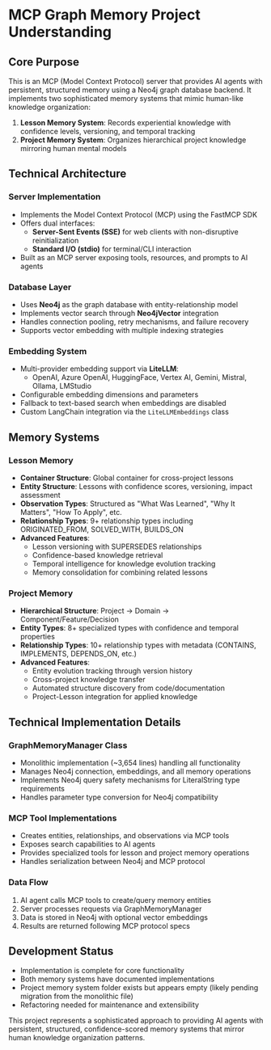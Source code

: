 # MCP Graph Memory Project Understanding

## Core Purpose
This is an MCP (Model Context Protocol) server that provides AI agents with persistent, structured memory using a Neo4j graph database backend. It implements two sophisticated memory systems that mimic human-like knowledge organization:

1. **Lesson Memory System**: Records experiential knowledge with confidence levels, versioning, and temporal tracking
2. **Project Memory System**: Organizes hierarchical project knowledge mirroring human mental models

## Technical Architecture

### Server Implementation
- Implements the Model Context Protocol (MCP) using the FastMCP SDK
- Offers dual interfaces:
  - **Server-Sent Events (SSE)** for web clients with non-disruptive reinitialization
  - **Standard I/O (stdio)** for terminal/CLI interaction
- Built as an MCP server exposing tools, resources, and prompts to AI agents

### Database Layer
- Uses **Neo4j** as the graph database with entity-relationship model
- Implements vector search through **Neo4jVector** integration
- Handles connection pooling, retry mechanisms, and failure recovery
- Supports vector embedding with multiple indexing strategies

### Embedding System
- Multi-provider embedding support via **LiteLLM**:
  - OpenAI, Azure OpenAI, HuggingFace, Vertex AI, Gemini, Mistral, Ollama, LMStudio
- Configurable embedding dimensions and parameters
- Fallback to text-based search when embeddings are disabled
- Custom LangChain integration via the `LiteLLMEmbeddings` class

## Memory Systems

### Lesson Memory
- **Container Structure**: Global container for cross-project lessons
- **Entity Structure**: Lessons with confidence scores, versioning, impact assessment
- **Observation Types**: Structured as "What Was Learned", "Why It Matters", "How To Apply", etc.
- **Relationship Types**: 9+ relationship types including ORIGINATED_FROM, SOLVED_WITH, BUILDS_ON
- **Advanced Features**:
  - Lesson versioning with SUPERSEDES relationships
  - Confidence-based knowledge retrieval
  - Temporal intelligence for knowledge evolution tracking
  - Memory consolidation for combining related lessons

### Project Memory
- **Hierarchical Structure**: Project → Domain → Component/Feature/Decision
- **Entity Types**: 8+ specialized types with confidence and temporal properties
- **Relationship Types**: 10+ relationship types with metadata (CONTAINS, IMPLEMENTS, DEPENDS_ON, etc.)
- **Advanced Features**:
  - Entity evolution tracking through version history
  - Cross-project knowledge transfer
  - Automated structure discovery from code/documentation
  - Project-Lesson integration for applied knowledge

## Technical Implementation Details

### GraphMemoryManager Class
- Monolithic implementation (~3,654 lines) handling all functionality
- Manages Neo4j connection, embeddings, and all memory operations
- Implements Neo4j query safety mechanisms for LiteralString type requirements
- Handles parameter type conversion for Neo4j compatibility

### MCP Tool Implementations
- Creates entities, relationships, and observations via MCP tools
- Exposes search capabilities to AI agents
- Provides specialized tools for lesson and project memory operations
- Handles serialization between Neo4j and MCP protocol

### Data Flow
1. AI agent calls MCP tools to create/query memory entities
2. Server processes requests via GraphMemoryManager
3. Data is stored in Neo4j with optional vector embeddings
4. Results are returned following MCP protocol specs

## Development Status
- Implementation is complete for core functionality
- Both memory systems have documented implementations
- Project memory system folder exists but appears empty (likely pending migration from the monolithic file)
- Refactoring needed for maintenance and extensibility

This project represents a sophisticated approach to providing AI agents with persistent, structured, confidence-scored memory systems that mirror human knowledge organization patterns. 